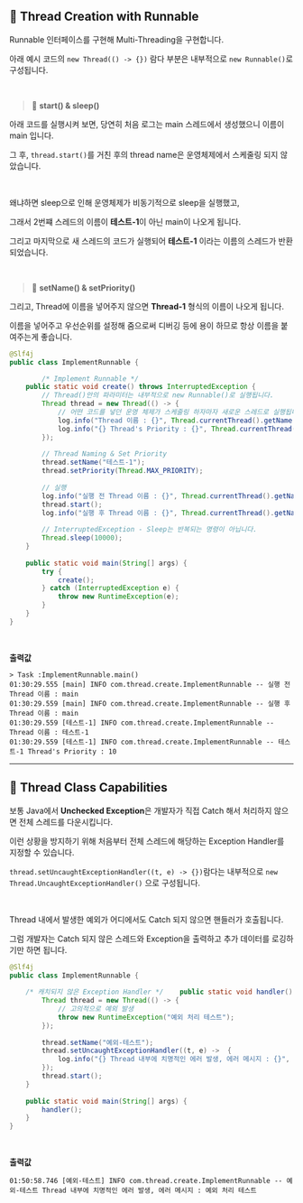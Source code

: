 ## 📘 Thread Creation with Runnable

Runnable 인터페이스를 구현해 Multi-Threading을 구현합니다.

아래 예시 코드의 `new Thread(() -> {})` 람다 부분은 내부적으로 `new Runnable()`로 구성됩니다.

<br>

> 📌 **start() & sleep()**

아래 코드를 실행시켜 보면, 당연히 처음 로그는 main 스레드에서 생성했으니 이름이 main 입니다.

그 후, `thread.start()`를 거친 후의 thread name은 운영체제에서 스케줄링 되지 않았습니다.

<br>

왜냐하면 sleep으로 인해 운영체제가 비동기적으로 sleep을 실행했고,

그래서 2번쨰 스레드의 이름이 **테스트-1**이 아닌 main이 나오게 됩니다.

그리고 마지막으로 새 스레드의 코드가 실행되어 **테스트-1** 이라는 이름의 스레드가 반환되었습니다.

<br>

> 📌 **setName() & setPriority()**

그리고, Thread에 이름을 넣어주지 않으면 **Thread-1** 형식의 이름이 나오게 됩니다.

이름을 넣어주고 우선순위를 설정해 줌으로써 디버깅 등에 용이 하므로 항상 이름을 붙여주는게 좋습니다.

```java
@Slf4j  
public class ImplementRunnable {  

		/* Implement Runnable */
    public static void create() throws InterruptedException {  
        // Thread()안의 파라미터는 내부적으로 new Runnable()로 실행됩니다.  
        Thread thread = new Thread(() -> {  
            // 어떤 코드를 넣던 운영 체제가 스케줄링 하자마자 새로운 스레드로 실행됩니다.  
            log.info("Thread 이름 : {}", Thread.currentThread().getName());  
            log.info("{} Thread's Priority : {}", Thread.currentThread().getName(), Thread.currentThread().getPriority());  
        });  
  
        // Thread Naming & Set Priority  
        thread.setName("테스트-1");  
        thread.setPriority(Thread.MAX_PRIORITY);  
  
        // 실행  
        log.info("실행 전 Thread 이름 : {}", Thread.currentThread().getName());  
        thread.start();  
        log.info("실행 후 Thread 이름 : {}", Thread.currentThread().getName());  
  
        // InterruptedException - Sleep는 반복되는 명령이 아닙니다.  
        Thread.sleep(10000);  
    }  
  
    public static void main(String[] args) {  
        try {  
            create();  
        } catch (InterruptedException e) {  
            throw new RuntimeException(e);  
        }  
    }  
}
```

<br>

**출력값**

```
> Task :ImplementRunnable.main()
01:30:29.555 [main] INFO com.thread.create.ImplementRunnable -- 실행 전 Thread 이름 : main
01:30:29.559 [main] INFO com.thread.create.ImplementRunnable -- 실행 후 Thread 이름 : main
01:30:29.559 [테스트-1] INFO com.thread.create.ImplementRunnable -- Thread 이름 : 테스트-1
01:30:29.559 [테스트-1] INFO com.thread.create.ImplementRunnable -- 테스트-1 Thread's Priority : 10
```

---

## 📘 Thread Class Capabilities

보통 Java에서 **Unchecked Exception**은 개발자가 직접 Catch 해서 처리하지 않으면 전체 스레드를 다운시킵니다.

이런 상황을 방지하기 위해 처음부터 전체 스레드에 해당하는 Exception Handler를 지정할 수 있습니다.

`thread.setUncaughtExceptionHandler((t, e) -> {})`람다는 내부적으로 `new Thread.UncaughtExceptionHandler()` 으로 구성됩니다.

<br>

Thread 내에서 발생한 예외가 어디에서도 Catch 되지 않으면 핸들러가 호출됩니다.

그럼 개발자는 Catch 되지 않은 스레드와 Exception을 출력하고 추가 데이터를 로깅하기만 하면 됩니다.


```java
@Slf4j  
public class ImplementRunnable {  
  
    /* 캐치되지 않은 Exception Handler */    public static void handler() {  
        Thread thread = new Thread(() -> {  
            // 고의적으로 예외 발생  
            throw new RuntimeException("예외 처리 테스트");  
        });  
  
        thread.setName("예외-테스트");  
        thread.setUncaughtExceptionHandler((t, e) ->  {  
            log.info("{} Thread 내부에 치명적인 에러 발생, 에러 메시지 : {}", Thread.currentThread().getName(), e.getMessage());  
        });  
        thread.start();  
    }  
  
    public static void main(String[] args) {  
        handler();  
    }  
}
```

<br>

**출력값**

```
01:50:58.746 [예외-테스트] INFO com.thread.create.ImplementRunnable -- 예외-테스트 Thread 내부에 치명적인 에러 발생, 에러 메시지 : 예외 처리 테스트
```